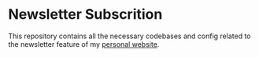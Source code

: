 # Newsletter Subscrition


This repository contains all the necessary codebases and config related to the
newsletter feature of my [personal website](https://www.priyakdey.com/newsletter).


